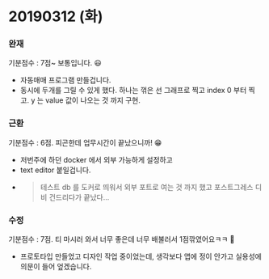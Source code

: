 # 20190312 (화)

### 완재
기분점수 : 7점~ 보통입니다. 😃
- 자동매매 프로그램 만들겁니다.
- 동시에 두개를 그릴 수 있게 했다. 하나는 꺾은 선 그래프로 찍고 index 0 부터 찍고. y 는 value 값이 나오는 것 까지 구현.

### 근환
기분점수 : 6점. 피곤한데 업무시간이 끝났으니까! 😁
- 저번주에 하던 docker 에서 외부 가능하게 설정하고 
- text editor 붙일겁니다.
- > 테스트 db 를 도커로 띄워서 외부 포트로 여는 것 까지 했고 포스트그레스 디비 건드리다가 끝났다... 

### 수정
기분점수 : 7점. 티 마시러 와서 너무 좋은데 너무 배불러서 1점깎였어요ㅋㅋ 🤨
- 프로토타입 만들었고 디자인 작업 중이었는데, 생각보다 앱에 정이 안가고 실용성에 의문이 들어 엎겠습니다.
